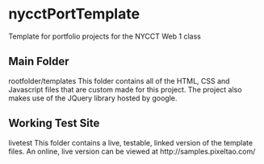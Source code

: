 # nycctPortTemplate
Template for portfolio projects for the NYCCT Web 1 class
<h2>Main Folder</h2>
rootfolder/templates
This folder contains all of the HTML, CSS and Javascript files that are custom made for this project. The project also makes use of the JQuery library hosted by google. 
<h2>Working Test Site</h2>
livetest
This folder contains a live, testable, linked version of the template files. An online, live version can be viewed at http://samples.pixeltao.com/

